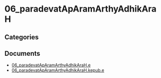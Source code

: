# 06_paradevatApAramArthyAdhikAraH


## Categories


## Documents
- [06_paradevatApAramArthyAdhikAraH.e](06_paradevatApAramArthyAdhikAraH.epub)
- [06_paradevatApAramArthyAdhikAraH.kepub.e](06_paradevatApAramArthyAdhikAraH.kepub.epub)